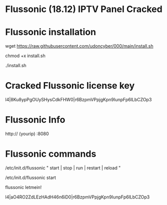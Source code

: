 # Flussonic (18.12) IPTV Panel Cracked
# Flussonic installation
wget https://raw.githubusercontent.com/udoncyber/000/main/install.sh

chmod +x install.sh

./install.sh
# Cracked Flussonic license key
l4|8Ku8ypPgOUySHysCdkFHW0|r6BzpmVPpjgKpn9IunpFp6lLbCZOp3
# Flussonic Info
http://  (yourip)  :8080
# Flussonic commands
/etc/init.d/flussonic " start | stop | run | restart | reload "

/etc/init.d/flussonic start 

flussonic
letmein!


l4|aO4RO2ZdLEzHAdH46n6iD0|r6BzpmVPpjgKpn9IunpFp6lLbCZOp3

